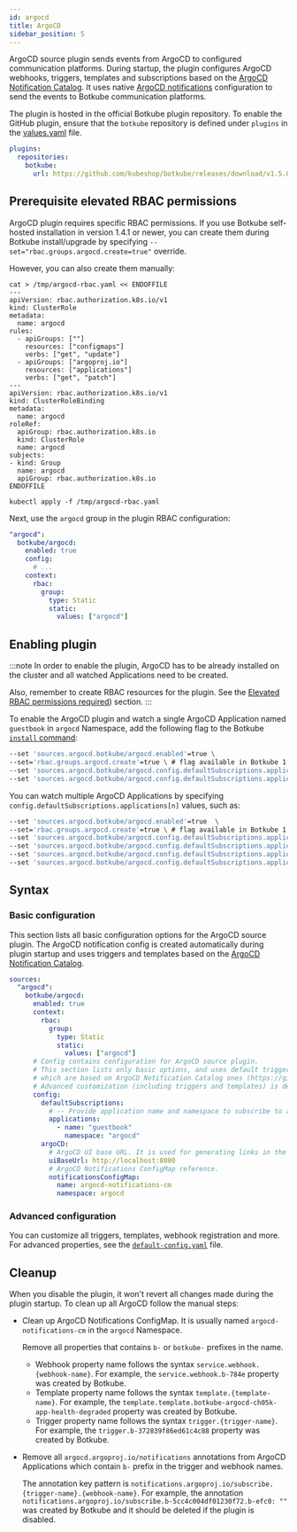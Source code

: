 ```yaml
---
id: argocd
title: ArgoCD
sidebar_position: 5
---
```


ArgoCD source plugin sends events from ArgoCD to configured communication platforms. During startup, the plugin configures ArgoCD webhooks, triggers, templates and subscriptions based on the [ArgoCD Notification Catalog](https://argo-cd.readthedocs.io/en/stable/operator-manual/notifications/catalog/).
It uses native [ArgoCD notifications](https://argo-cd.readthedocs.io/en/stable/operator-manual/notifications/triggers/) configuration to send the events to Botkube communication platforms.

The plugin is hosted in the official Botkube plugin repository. To enable the GitHub plugin, ensure that the `botkube` repository is defined under `plugins` in the [values.yaml](https://github.com/kubeshop/botkube/blob/main/helm/botkube/values.yaml) file.

```yaml
plugins:
  repositories:
    botkube:
      url: https://github.com/kubeshop/botkube/releases/download/v1.5.0/plugins-index.yaml
```

## Prerequisite elevated RBAC permissions

ArgoCD plugin requires specific RBAC permissions. If you use Botkube self-hosted installation in version 1.4.1 or newer, you can create them during Botkube install/upgrade by specifying `--set="rbac.groups.argocd.create=true"` override.

However, you can also create them manually:

```shell
cat > /tmp/argocd-rbac.yaml << ENDOFFILE
---
apiVersion: rbac.authorization.k8s.io/v1
kind: ClusterRole
metadata:
  name: argocd
rules:
  - apiGroups: [""]
    resources: ["configmaps"]
    verbs: ["get", "update"]
  - apiGroups: ["argoproj.io"]
    resources: ["applications"]
    verbs: ["get", "patch"]
---
apiVersion: rbac.authorization.k8s.io/v1
kind: ClusterRoleBinding
metadata:
  name: argocd
roleRef:
  apiGroup: rbac.authorization.k8s.io
  kind: ClusterRole
  name: argocd
subjects:
- kind: Group
  name: argocd
  apiGroup: rbac.authorization.k8s.io
ENDOFFILE

kubectl apply -f /tmp/argocd-rbac.yaml
```

Next, use the `argocd` group in the plugin RBAC configuration:

```yaml
"argocd":
  botkube/argocd:
    enabled: true
    config:
      # ...
    context:
      rbac:
        group:
          type: Static
          static:
            values: ["argocd"]
```

## Enabling plugin

:::note
In order to enable the plugin, ArgoCD has to be already installed on the cluster and all watched Applications need to be created.

Also, remember to create RBAC resources for the plugin. See the [Elevated RBAC permissions required](#elevated-rbac-permissions-required)) section.
:::

To enable the ArgoCD plugin and watch a single ArgoCD Application named `guestbook` in `argocd` Namespace, add the following flag to the Botkube [`install` command](../../cli/commands/botkube_install.md):

```sh
--set 'sources.argocd.botkube/argocd.enabled'=true \
--set='rbac.groups.argocd.create'=true \ # flag available in Botkube 1.4.1+
--set 'sources.argocd.botkube/argocd.config.defaultSubscriptions.applications[0].name'=guestbook \
--set 'sources.argocd.botkube/argocd.config.defaultSubscriptions.applications[0].namespace'=argocd
```

You can watch multiple ArgoCD Applications by specifying `config.defaultSubscriptions.applications[n]` values, such as:

```sh
--set 'sources.argocd.botkube/argocd.enabled'=true  \
--set='rbac.groups.argocd.create'=true \ # flag available in Botkube 1.4.1+
--set 'sources.argocd.botkube/argocd.config.defaultSubscriptions.applications[0].name'=first-app \
--set 'sources.argocd.botkube/argocd.config.defaultSubscriptions.applications[0].namespace'=first-app-ns \
--set 'sources.argocd.botkube/argocd.config.defaultSubscriptions.applications[1].name'=second-app \
--set 'sources.argocd.botkube/argocd.config.defaultSubscriptions.applications[1].namespace'=second-app-ns
```

## Syntax

### Basic configuration

This section lists all basic configuration options for the ArgoCD source plugin. The ArgoCD notification config is created automatically during plugin startup and uses triggers and templates based on the [ArgoCD Notification Catalog](https://argo-cd.readthedocs.io/en/stable/operator-manual/notifications/catalog/).

```yaml
sources:
  "argocd":
    botkube/argocd:
      enabled: true
      context:
        rbac:
          group:
            type: Static
            static:
              values: ["argocd"]
      # Config contains configuration for ArgoCD source plugin.
      # This section lists only basic options, and uses default triggers and templates
      # which are based on ArgoCD Notification Catalog ones (https://github.com/argoproj/argo-cd/blob/master/notifications_catalog/install.yaml).
      # Advanced customization (including triggers and templates) is described in the documentation.
      config:
        defaultSubscriptions:
          # -- Provide application name and namespace to subscribe to all events for a given application.
          applications:
            - name: "guestbook"
              namespace: "argocd"
        argoCD:
          # ArgoCD UI base URL. It is used for generating links in the incoming events.
          uiBaseUrl: http://localhost:8080
          # ArgoCD Notifications ConfigMap reference.
          notificationsConfigMap:
            name: argocd-notifications-cm
            namespace: argocd
```

### Advanced configuration

You can customize all triggers, templates, webhook registration and more. For advanced properties, see the [`default-config.yaml`](https://github.com/kubeshop/botkube/blob/main/internal/source/argocd/default-config.yaml) file.

## Cleanup

When you disable the plugin, it won't revert all changes made during the plugin startup. To clean up all ArgoCD follow the manual steps:

- Clean up ArgoCD Notifications ConfigMap. It is usually named `argocd-notifications-cm` in the `argocd` Namespace.

  Remove all properties that contains `b-` or `botkube-` prefixes in the name.

  - Webhook property name follows the syntax `service.webhook.{webhook-name}`. For example, the `service.webhook.b-784e` property was created by Botkube.
  - Template property name follows the syntax `template.{template-name}`. For example, the `template.template.botkube-argocd-ch05k-app-health-degraded` property was created by Botkube.
  - Trigger property name follows the syntax `trigger.{trigger-name}`. For example, the `trigger.b-372839f86ed61c4c88` property was created by Botkube.

- Remove all `argocd.argoproj.io/notifications` annotations from ArgoCD Applications which contain `b-` prefix in the trigger and webhook names.

  The annotation key pattern is `notifications.argoproj.io/subscribe.{trigger-name}.{webhook-name}`. For example, the annotation `notifications.argoproj.io/subscribe.b-5cc4c004df01230f72.b-efc0: ""` was created by Botkube and it should be deleted if the plugin is disabled.
